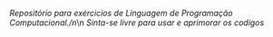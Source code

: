 *Repositório para exércicios de Linguagem de Programação Computacional./n*\n
_Sinta-se livre para usar e aprimorar os codigos_
